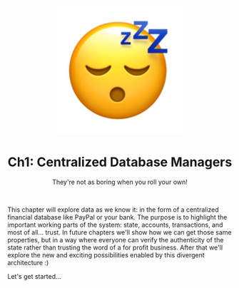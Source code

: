 <div align="center">
    <p align="center">
        <img src="fun.png" alt="fun">  
    </p>
    <h1 align="center">
        Ch1: Centralized Database Managers
    </h1>
    <p align="center">
        They're not as boring when you roll your own!
    </p>
</div>
<br>
<p>
This chapter will explore data as we know it: in the form of a centralized financial database like PayPal or your bank. The purpose is to highlight the important working parts of the system: state, accounts, transactions, and most of all... trust. In future chapters we'll show how we can get those same properties, but in a way where everyone can verify the authenticity of the state rather than trusting the word of a for profit business. After that we'll explore the new and exciting possibilities enabled by this divergent architecture :)

Let's get started...
</p>
<br>
